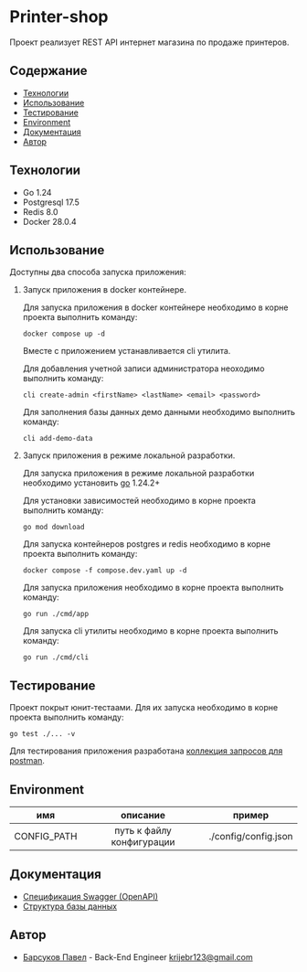 
# Printer-shop

Проект реализует REST API интернет магазина по продаже принтеров.

## Содержание

* [Технологии](#Технологии)
* [Использование](#Использование)
* [Тестирование](#Тестирование)
* [Environment](#Environment)
* [Документация](#документация)
* [Автор](#Автор)

## Технологии

* Go 1.24
* Postgresql 17.5
* Redis 8.0
* Docker 28.0.4

## Использование

Доступны два способа запуска приложения:

1. Запуск приложения в docker контейнере.

    Для запуска приложения в docker контейнере необходимо в корне проекта выполнить команду:

    `docker compose up -d`

    Вместе с приложением устанавливается cli утилита. 

    Для добавления учетной записи администратора неоходимо выполнить команду:

    `cli create-admin <firstName> <lastName> <email> <password>`

    Для заполнения базы данных демо данными необходимо выполнить команду:

    `cli add-demo-data`


2. Запуск приложения в режиме локальной разработки.

    Для запуска приложения в режиме локальной разработки необходимо установить [go](https://go.dev/dl/) 1.24.2+

    Для установки зависимостей необходимо в корне проекта выполнить команду:

    `go mod download`

    Для запуска контейнеров postgres и redis необходимо в корне проекта выполнить команду:

    `docker compose -f compose.dev.yaml up -d`

    Для запуска приложения необходимо в корне проекта выполнить команду:

    `go run ./cmd/app`

    Для запуска cli утилиты необходимо в корне проекта выполнить команду:

    `go run ./cmd/cli`

## Тестирование

Проект покрыт юнит-тестаами. Для их запуска необходимо в корне проекта выполнить команду:

`go test ./... -v`

Для тестирования приложения разработана [коллекция запросов для postman](https://github.com/krijebr/printer-shop/blob/main/doc/printer-shop.postman_collection.json).

## Environment
| имя | описание | пример |
|:-----------:|:-------------------------:|:--------------------:|
| CONFIG_PATH | путь к файлу конфигурации | ./config/config.json |

## Документация
* [Спецификация Swagger (OpenAPI)](https://github.com/krijebr/printer-shop/blob/main/doc/printer-shop.yaml)
* [Структура базы данных](https://github.com/krijebr/printer-shop/blob/main/doc/printer-shop_dbdiagram.png)

## Автор

* [Барсуков Павел](https://github.com/krijebr) - Back-End Engineer [krijebr123@gmail.com](krijebr123@gmail.com)
